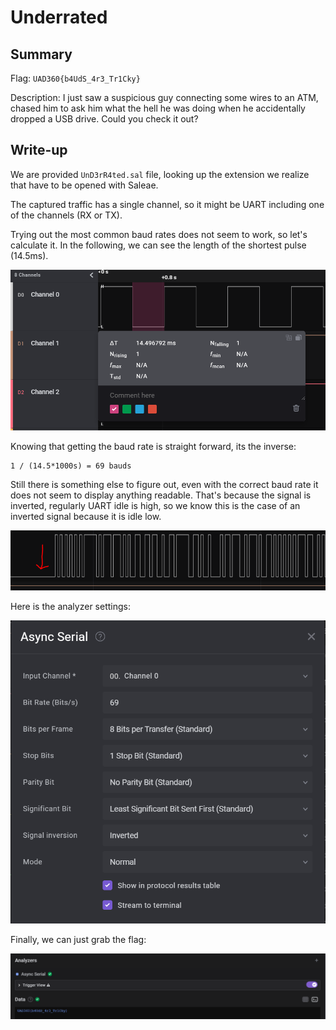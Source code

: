 # Underrated

## Summary

Flag: `UAD360{b4UdS_4r3_Tr1Cky}`

Description: I just saw a suspicious guy connecting some wires to an ATM, chased him to ask him what the hell he was doing when he accidentally dropped a USB drive. Could you check it out?

## Write-up

We are provided `UnD3rR4ted.sal` file, looking up the extension we realize that have to be opened with Saleae. 

The captured traffic has a single channel, so it might be UART including one of the channels (RX or TX).

Trying out the most common baud rates does not seem to work, so let's calculate it. In the following, we can see the length of the shortest pulse (14.5ms).

![Baud rate](img/baud_rate.png)

Knowing that getting the baud rate is straight forward, its the inverse:
```
1 / (14.5*1000s) = 69 bauds
```

Still there is something else to figure out, even with the correct baud rate it does not seem to display anything readable. That's because the signal is inverted, regularly UART idle is high, so we know this is the case of an inverted signal because it is idle low. 

![Inverted](img/inverted.png)

Here is the analyzer settings:

![Analyzer configuration](img/configuration.png)

Finally, we can just grab the flag:

![Getting flag](img/flag.png)